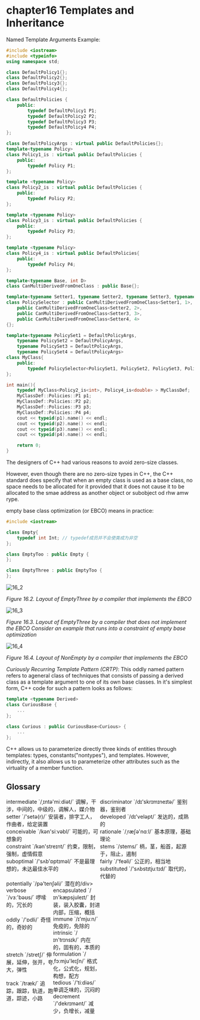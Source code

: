 # chapter16 Templates and Inheritance



Named Template Arguments Example:

```c++
#include <iostream>
#include <typeinfo>
using namespace std;

class DefaultPolicy1{};
class DefaultPolicy2{};
class DefaultPolicy3{};
class DefaultPolicy4{};

class DefaultPolicies {
    public:
        typedef DefaultPolicy1 P1;
        typedef DefaultPolicy2 P2;
        typedef DefaultPolicy3 P3;
        typedef DefaultPolicy4 P4;
};

class DefaultPolicyArgs : virtual public DefaultPolicies{};
template<typename Policy>
class Policy1_is : virtual public DefaultPolicies {
    public:
        typedef Policy P1;
};

template <typename Policy>
class Policy2_is : virtual public DefaultPolicies {
    public:
        typedef Policy P2;
};

template <typename Policy>
class Policy3_is : virtual public DefaultPolicies {
    public:
        typedef Policy P3;
};

template <typename Policy>
class Policy4_is : virtual public DefaultPolicies{
    public:
        typedef Policy P4;
};

template<typename Base, int D>
class CanMultiDerivedFromOneClass : public Base{};

template<typename Setter1, typename Setter2, typename Setter3, typename Setter4>
class PolicySelector : public CanMultiDerivedFromOneClass<Setter1, 1>,
    public CanMultiDerivedFromOneClass<Setter2, 2>,
    public CanMultiDerivedFromOneClass<Setter3, 3>,
    public CanMultiDerivedFromOneClass<Setter4, 4>
{};

template<typename PolicySet1 = DefaultPolicyArgs,
    typename PolicySet2 = DefaultPolicyArgs,
    typename PolicySet3 = DefaultPolicyArgs,
    typename PolicySet4 = DefaultPolicyArgs>
class MyClass{
    public:
        typedef PolicySelector<PolicySet1, PolicySet2, PolicySet3, PolicySet4> Policies;
};

int main(){
    typedef MyClass<Policy2_is<int>, Policy4_is<double> > MyClassDef;
    MyClassDef::Policies::P1 p1;
    MyClassDef::Policies::P2 p2;
    MyClassDef::Policies::P3 p3;
    MyClassDef::Policies::P4 p4;
    cout << typeid(p1).name() << endl;
    cout << typeid(p2).name() << endl;
    cout << typeid(p3).name() << endl;
    cout << typeid(p4).name() << endl;

    return 0;
}
```

The designers of C++ had various reasons to avoid zero-size classes.

However, even though there are no zero-size types in C++, the C++ standard does specify that when an empty class is used as a base class, no space needs to be allocated for it provided that it does not cause it to be allocated to the smae address as another object or subobject od rhw amw rype.

empty base class optimization (or EBCO) means in practice:

```c++
#include <iostream>

class Empty{
    typedef int Int; // typedef成员并不会使类成为非空
};

class EmptyToo : public Empty {
};

class EmptyThree : public EmptyToo {
};
```

![16_2](/res/16_2.png)

*Figure 16.2. Layout of EmptyThree by a compiler that implements the EBCO*

![16_3](/res/16_3.png)

*Figure 16.3. Layout of EmptyThree by a compiler that does not implement the EBCO Consider an example that runs into a constraint of empty base optimization*

![16_4](/res/16_4.png)

*Figure 16.4. Layout of NonEmpty by a compiler that implements the EBCO*

*Curiously Recurring Template Pattern (CRTP)*: This oddly named pattern refers to ageneral class of techniques that consists of passing a derived class as a template argument to one of its own base classes. In it's simplest form, C++ code for such a pattern looks as follows:

```c++
template <typename Derived>
class CuriousBase {
    ...
};

class Curious : public CuriousBase<Curious> {
    ...
};
```

C++ allows us to parameterize directly three kinds of entities through templates: types, constants("nontypes"), and templates. However, indirectly, it also allows us to parameterize other attributes such as the virtuality of a member function.



## Glossary

<div style="width: 50%; float:left;">intermediate `/ˌɪntə'miːdiət/` 调解，干涉，中间的，中级的，调解人，媒介物</div>
<div style="width: 50%; float:left;">discriminator `/dɪ'skrɪmɪneɪtə/` 鉴别器，鉴别者</div>
<div style="width: 50%; float:left;">setter `/'setə(r)/` 安装者，排字工人，作曲者，给定装置</div>
<div style="width: 50%; float:left;">developed `/dɪ'veləpt/` 发达的，成熟的</div>
<div style="width: 50%; float:left;">conceivable `/kən'siːvəbl/` 可能的，可想象的</div>
<div style="width: 50%; float:left;">rationale `/ˌræʃə'nɑːl/` 基本原理，基础理论</div>
<div style="width: 50%; float:left;">constraint `/kən'streɪnt/` 约束，限制，强制，虚情假意</div>
<div style="width: 50%; float:left;">stems `/stems/` 柄，茎，船首，起源于，阻止，遏制</div>
<div style="width: 50%; float:left;">suboptimal `/'sʌb'ɒptɪməl/` 不是最理想的，未达最佳水平的</div>
<div style="width: 50%; float:left;">fairly `/'feəli/` 公正的，相当地</div>
<div style="width: 50%; float:left;">substituted `/'sʌbstɪtjuːtɪd/` 取代的，代替的</div>
<div style="width: 50%; float:left;">potentially `/pə'tenʃəli/` 潜在的/div>
<div style="width: 50%; float:left;">verbose `/vɜː'bəʊs/` 啰嗦的，冗长的</div>
<div style="width: 50%; float:left;">encapsulated `/ɪn'kæpsjuleɪt/` 封装，装入胶囊，封进内部，压缩，概括</div>
<div style="width: 50%; float:left;">oddly `/'ɒdli/` 奇怪的，奇妙的</div>
<div style="width: 50%; float:left;">immune `/ɪ'mjuːn/` 免疫的，免除的</div>
<div style="width: 50%; float:left;">intrinsic `/ɪn'trɪnsɪk/` 内在的，固有的，本质的</div>
<div style="width: 50%; float:left;">stretch `/stretʃ/` 伸展，延伸，张开，夸大，弹性</div>
<div style="width: 50%; float:left;">formulation `/ˌfɔːmju'leɪʃn/` 格式化，公式化，规划，构想，配方</div>
<div style="width: 50%; float:left;">track `/træk/` 追踪，跟踪，轨道，跑道，踪迹，小路</div>
<div style="width: 50%; float:left;">tedious `/'tiːdiəs/` 单调乏味的，沉闷的</div>
<div style="width: 50%; float:left;">decrement `/'dekrɪmənt/` 减少，负增长，减量</div>
